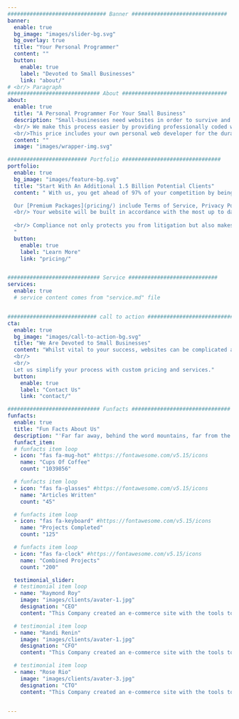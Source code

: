```yaml
---
############################### Banner ##############################
banner:
  enable: true
  bg_image: "images/slider-bg.svg"
  bg_overlay: true
  title: "Your Personal Programmer"
  content: ""
  button:
    enable: true
    label: "Devoted to Small Businesses"
    link: "about/"
# <br/> Paragraph 
############################# About #################################
about:
  enable: true
  title: "A Personal Programmer For Your Small Business"
  description: "Small-businesses need websites in order to survive and thrive. Website can be horribly expensive and time consuming.<br/> 
  <br/> We make this process easier by providing professionally coded websites from as low as $250/month.<br/>
  <br/>This price includes your own personal web developer for the duration of your subscription, allowing you to constantly customize until you get exactly what you want."
  content: ""
  image: "images/wrapper-img.svg"

######################### Portfolio ###############################
portfolio:
  enable: true
  bg_image: "images/feature-bg.svg"
  title: "Start With An Additional 1.5 Billion Potential Clients"
  content: " With us, you get ahead of 97% of your competition by being accessible to 1.5 Billion more people around the globe. How is this so? <br/> <br/>

  Our [Premium Packages](pricing/) include Terms of Service, Privacy Policy, and Cookie Policy Creation along with WCAG, ADA, EEA, and other accessibility legislation compliance.<br/>
  <br/> Your website will be built in accordance with the most up to date legislation and will tracked and updated daily if anything changes. <br/>
  
  <br/> Compliance not only protects you from litigation but also makes your business accessible to all individuals with disabilities (1.5 billion people globally). It is the best for your business and the right thing to do.
  "
  button:
    enable: true
    label: "Learn More"
    link: "pricing/"


############################# Service ############################
services:
  enable: true
  # service content comes from "service.md" file


############################ call to action ###########################
cta:
  enable: true
  bg_image: "images/call-to-action-bg.svg"
  title: "We Are Devoted to Small Businesses"
  content: "Whilst vital to your success, websites can be complicated and expensive. 
  <br/>
  <br/>
  Let us simplify your process with custom pricing and services."
  button:
    enable: true
    label: "Contact Us"
    link: "contact/"

############################# Funfacts ###############################
funfacts:
  enable: true
  title: "Fun Facts About Us"
  description: "'Far far away, behind the word mountains, far from the countries Vokalia and Consonantia, <br> there live the blind texts. Separated they live in Bookmarksgrove right at the coast of the Semantics'"
  funfact_item:
  # funfacts item loop
  - icon: "fas fa-mug-hot" #https://fontawesome.com/v5.15/icons
    name: "Cups Of Coffee"
    count: "1039856"

  # funfacts item loop
  - icon: "fas fa-glasses" #https://fontawesome.com/v5.15/icons
    name: "Articles Written"
    count: "45"

  # funfacts item loop
  - icon: "fas fa-keyboard" #https://fontawesome.com/v5.15/icons
    name: "Projects Completed"
    count: "125"

  # funfacts item loop
  - icon: "fas fa-clock" #https://fontawesome.com/v5.15/icons
    name: "Combined Projects"
    count: "200"

  testimonial_slider:
  # testimonial item loop
  - name: "Raymond Roy"
    image: "images/clients/avater-1.jpg"
    designation: "CEO"
    content: "This Company created an e-commerce site with the tools to make our business a success, with innovative ideas we feel that our site has unique elements that make us stand out from the crowd."

  # testimonial item loop
  - name: "Randi Renin"
    image: "images/clients/avater-1.jpg"
    designation: "CFO"
    content: "This Company created an e-commerce site with the tools to make our business a success, with innovative ideas we feel that our site has unique elements that make us stand out from the crowd."

  # testimonial item loop
  - name: "Rose Rio"
    image: "images/clients/avater-3.jpg"
    designation: "CTO"
    content: "This Company created an e-commerce site with the tools to make our business a success, with innovative ideas we feel that our site has unique elements that make us stand out from the crowd."


---
```

